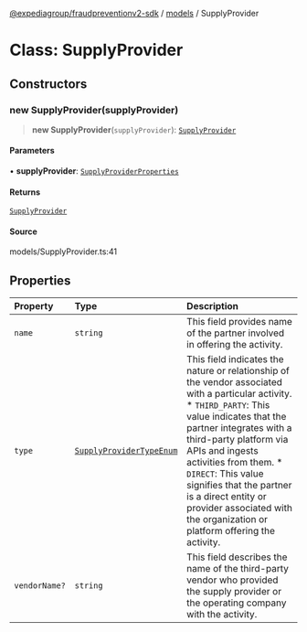 [@expediagroup/fraudpreventionv2-sdk](../../index.md) / [models](../index.md) / SupplyProvider

# Class: SupplyProvider

## Constructors

### new SupplyProvider(supplyProvider)

> **new SupplyProvider**(`supplyProvider`): [`SupplyProvider`](SupplyProvider.md)

#### Parameters

• **supplyProvider**: [`SupplyProviderProperties`](../interfaces/SupplyProviderProperties.md)

#### Returns

[`SupplyProvider`](SupplyProvider.md)

#### Source

models/SupplyProvider.ts:41

## Properties

| Property | Type | Description |
| :------ | :------ | :------ |
| `name` | `string` | This field provides name of the partner involved in offering the activity. |
| `type` | [`SupplyProviderTypeEnum`](../type-aliases/SupplyProviderTypeEnum.md) | This field indicates the nature or relationship of the vendor associated with a particular activity. * `THIRD_PARTY`: This value indicates that the partner integrates with a third-party platform via APIs and ingests activities from them. * `DIRECT`: This value signifies that the partner is a direct entity or provider associated with the organization or platform offering the activity. |
| `vendorName?` | `string` | This field describes the name of the third-party vendor who provided the supply provider or the operating company with the activity. |
